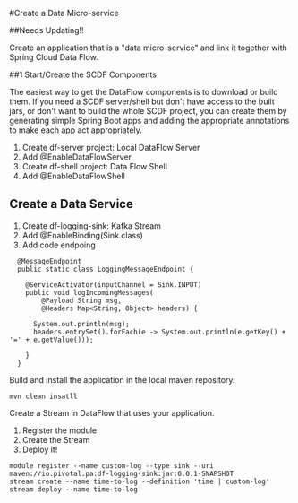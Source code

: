 #Create a Data Micro-service

##Needs Updating!!

Create an application that is a "data micro-service" and link it together with Spring Cloud
Data Flow.

##1 Start/Create the SCDF Components

The easiest way to get the DataFlow components is to download or build them.  If you need a SCDF server/shell
but don't have access to the built jars, or don't want to build the whole SCDF project, you can create them 
by generating simple Spring Boot apps and adding the appropriate annotations to make each app act appropriately.

1. Create df-server project: Local DataFlow Server
2. Add @EnableDataFlowServer
3. Create df-shell project: Data Flow Shell
4. Add @EnableDataFlowShell

## Create a Data Service

1. Create df-logging-sink: Kafka Stream
2. Add @EnableBinding(Sink.class)
3. Add code endpoing

```
  @MessageEndpoint
  public static class LoggingMessageEndpoint {

    @ServiceActivator(inputChannel = Sink.INPUT)
    public void logIncomingMessages(
        @Payload String msg,
        @Headers Map<String, Object> headers) {

      System.out.println(msg);
      headers.entrySet().forEach(e -> System.out.println(e.getKey() + '=' + e.getValue()));

    }
  }
  ```

Build and install the application in the local maven repository.

```
mvn clean insatll
```

Create a Stream in DataFlow that uses your application.

1. Register the module
2. Create the Stream
3. Deploy it!

```
module register --name custom-log --type sink --uri maven://io.pivotal.pa:df-logging-sink:jar:0.0.1-SNAPSHOT
stream create --name time-to-log --definition 'time | custom-log'
stream deploy --name time-to-log
```
